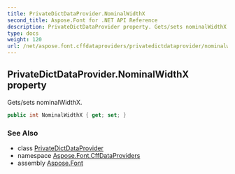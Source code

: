 ```yaml
---
title: PrivateDictDataProvider.NominalWidthX
second_title: Aspose.Font for .NET API Reference
description: PrivateDictDataProvider property. Gets/sets nominalWidthX
type: docs
weight: 120
url: /net/aspose.font.cffdataproviders/privatedictdataprovider/nominalwidthx/
---
```

## PrivateDictDataProvider.NominalWidthX property

Gets/sets nominalWidthX.

```csharp
public int NominalWidthX { get; set; }
```

### See Also

* class [PrivateDictDataProvider](../)
* namespace [Aspose.Font.CffDataProviders](../../../aspose.font.cffdataproviders/)
* assembly [Aspose.Font](../../../)


